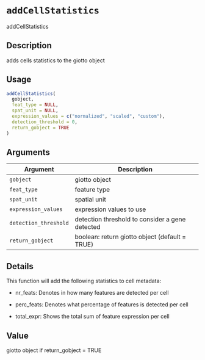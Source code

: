 # `addCellStatistics`

addCellStatistics


## Description

adds cells statistics to the giotto object


## Usage

```r
addCellStatistics(
  gobject,
  feat_type = NULL,
  spat_unit = NULL,
  expression_values = c("normalized", "scaled", "custom"),
  detection_threshold = 0,
  return_gobject = TRUE
)
```


## Arguments

Argument      |Description
------------- |----------------
`gobject`     |     giotto object
`feat_type`     |     feature type
`spat_unit`     |     spatial unit
`expression_values`     |     expression values to use
`detection_threshold`     |     detection threshold to consider a gene detected
`return_gobject`     |     boolean: return giotto object (default = TRUE)


## Details

This function will add the following statistics to cell metadata:
   

*  nr_feats:  Denotes in how many features are detected per cell   

*  perc_feats:  Denotes what percentage of features is detected per cell   

*  total_expr:  Shows the total sum of feature expression per cell


## Value

giotto object if return_gobject = TRUE


